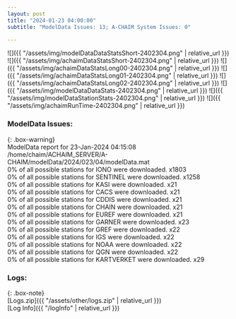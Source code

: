 ```yaml
---
layout: post
title: "2024-01-23 04:00:00"
subtitle: "ModelData Issues: 13; A-CHAIM System Issues: 0"

---
```


![]({{ "/assets/img/modelDataDataStatsShort-2402304.png" | relative_url }})
![]({{ "/assets/img/achaimDataStatsShort-2402304.png" | relative_url }})
![]({{ "/assets/img/achaimDataStatsLong00-2402304.png" | relative_url }})
![]({{ "/assets/img/achaimDataStatsLong01-2402304.png" | relative_url }})
![]({{ "/assets/img/achaimDataStatsLong02-2402304.png" | relative_url }})
![]({{ "/assets/img/modelDataDataStats-2402304.png" | relative_url }})
![]({{ "/assets/img/modelDataStationStats-2402304.png" | relative_url }})
![]({{ "/assets/img/achaimRunTime-2402304.png" | relative_url }})


### ModelData Issues:  
  
{: .box-warning}  
 ModelData report for 23-Jan-2024 04:15:08   
 /home/chaim/ACHAIM_SERVER/A-CHAIM/modelData/2024/023/04/modelData.mat   
 0% of all possible stations for IONO were downloaded. x1803   
 0% of all possible stations for SENTINEL were downloaded. x1258   
 0% of all possible stations for KASI were downloaded. x21   
 0% of all possible stations for CACS were downloaded. x21   
 0% of all possible stations for CDDIS were downloaded. x21   
 0% of all possible stations for CHAIN were downloaded. x21   
 0% of all possible stations for EUREF were downloaded. x21   
 0% of all possible stations for GARNER were downloaded. x23   
 0% of all possible stations for GREF were downloaded. x22   
 0% of all possible stations for IGS were downloaded. x22   
 0% of all possible stations for NOAA were downloaded. x22   
 0% of all possible stations for QGN were downloaded. x22   
 0% of all possible stations for KARTVERKET were downloaded. x29   
  


### Logs:  
  
{: .box-note}  
[Logs.zip]({{ "/assets/other/logs.zip" | relative_url }})  
[Log Info]({{ "/logInfo" | relative_url }})  
